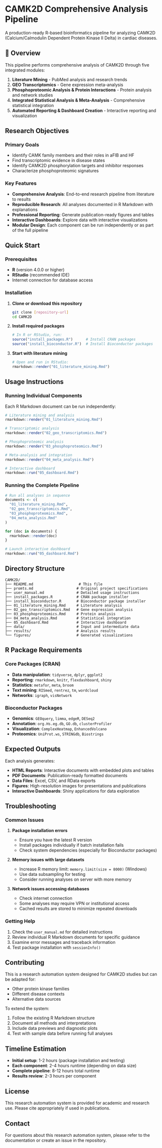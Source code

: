 # CAMK2D Comprehensive Analysis Pipeline

A production-ready R-based bioinformatics pipeline for analyzing CAMK2D (Calcium/Calmodulin Dependent Protein Kinase II Delta) in cardiac diseases.

## 🎯 Overview

This pipeline performs comprehensive analysis of CAMK2D through five integrated modules:

1. **Literature Mining** - PubMed analysis and research trends
2. **GEO Transcriptomics** - Gene expression meta-analysis
3. **Phosphoproteomic Analysis & Protein Interactions** - Protein analysis and network studies
4. **Integrated Statistical Analysis & Meta-Analysis** - Comprehensive statistical integration
5. **Automated Reporting & Dashboard Creation** - Interactive reporting and visualization

## Research Objectives

### Primary Goals
- Identify CAMK family members and their roles in aFIB and HF
- Find transcriptomic evidence in disease states  
- Identify CAMK2D phosphorylation targets and inhibitor responses
- Characterize phosphoproteomic signatures

### Key Features
- **Comprehensive Analysis**: End-to-end research pipeline from literature to results
- **Reproducible Research**: All analyses documented in R Markdown with explanations
- **Professional Reporting**: Generate publication-ready figures and tables
- **Interactive Dashboards**: Explore data with interactive visualizations
- **Modular Design**: Each component can be run independently or as part of the full pipeline

## Quick Start

### Prerequisites
- **R** (version 4.0.0 or higher)
- **RStudio** (recommended IDE)
- Internet connection for database access

### Installation

1. **Clone or download this repository**
   ```bash
   git clone [repository-url]
   cd CAMK2D
   ```

2. **Install required packages**
   ```r
   # In R or RStudio, run:
   source("install_packages.R")      # Install CRAN packages
   source("install_bioconductor.R")  # Install Bioconductor packages
   ```

3. **Start with literature mining**
   ```r
   # Open and run in RStudio:
   rmarkdown::render("01_literature_mining.Rmd")
   ```

## Usage Instructions

### Running Individual Components

Each R Markdown document can be run independently:

```r
# Literature mining and analysis
rmarkdown::render("01_literature_mining.Rmd")

# Transcriptomic analysis
rmarkdown::render("02_geo_transcriptomics.Rmd")

# Phosphoproteomic analysis
rmarkdown::render("03_phosphoproteomics.Rmd")

# Meta-analysis and integration
rmarkdown::render("04_meta_analysis.Rmd")

# Interactive dashboard
rmarkdown::run("05_dashboard.Rmd")
```

### Running the Complete Pipeline

```r
# Run all analyses in sequence
documents <- c(
  "01_literature_mining.Rmd",
  "02_geo_transcriptomics.Rmd",
  "03_phosphoproteomics.Rmd",
  "04_meta_analysis.Rmd"
)

for (doc in documents) {
  rmarkdown::render(doc)
}

# Launch interactive dashboard
rmarkdown::run("05_dashboard.Rmd")
```

## Directory Structure

```
CAMK2D/
├── README.md                     # This file
├── promts.md                    # Original project specifications
├── user_manual.md               # Detailed usage instructions
├── install_packages.R           # CRAN package installer
├── install_bioconductor.R       # Bioconductor package installer
├── 01_literature_mining.Rmd     # Literature analysis
├── 02_geo_transcriptomics.Rmd   # Gene expression analysis
├── 03_phosphoproteomics.Rmd     # Protein analysis
├── 04_meta_analysis.Rmd         # Statistical integration
├── 05_dashboard.Rmd             # Interactive dashboard
├── data/                        # Input and intermediate data
├── results/                     # Analysis results
└── figures/                     # Generated visualizations
```

## R Package Requirements

### Core Packages (CRAN)
- **Data manipulation**: `tidyverse`, `dplyr`, `ggplot2`
- **Reporting**: `rmarkdown`, `knitr`, `flexdashboard`, `shiny`
- **Statistics**: `metafor`, `meta`, `broom`
- **Text mining**: `RISmed`, `rentrez`, `tm`, `wordcloud`
- **Networks**: `igraph`, `visNetwork`

### Bioconductor Packages
- **Genomics**: `GEOquery`, `limma`, `edgeR`, `DESeq2`
- **Annotation**: `org.Hs.eg.db`, `GO.db`, `clusterProfiler`
- **Visualization**: `ComplexHeatmap`, `EnhancedVolcano`
- **Proteomics**: `UniProt.ws`, `STRINGdb`, `Biostrings`

## Expected Outputs

Each analysis generates:
- **HTML Reports**: Interactive documents with embedded plots and tables
- **PDF Documents**: Publication-ready formatted documents  
- **Data Files**: Excel, CSV, and RData exports
- **Figures**: High-resolution images for presentations and publications
- **Interactive Dashboards**: Shiny applications for data exploration

## Troubleshooting

### Common Issues

1. **Package installation errors**
   - Ensure you have the latest R version
   - Install packages individually if batch installation fails
   - Check system dependencies (especially for Bioconductor packages)

2. **Memory issues with large datasets**
   - Increase R memory limit: `memory.limit(size = 8000)` (Windows)
   - Use data subsampling for testing
   - Consider running analyses on server with more memory

3. **Network issues accessing databases**
   - Check internet connection
   - Some analyses may require VPN or institutional access
   - Cached results are stored to minimize repeated downloads

### Getting Help

1. Check the `user_manual.md` for detailed instructions
2. Review individual R Markdown documents for specific guidance
3. Examine error messages and traceback information
4. Test package installation with `sessionInfo()`

## Contributing

This is a research automation system designed for CAMK2D studies but can be adapted for:
- Other protein kinase families
- Different disease contexts
- Alternative data sources

To extend the system:
1. Follow the existing R Markdown structure
2. Document all methods and interpretations
3. Include data previews and diagnostic plots
4. Test with sample data before running full analyses

## Timeline Estimation

- **Initial setup**: 1-2 hours (package installation and testing)
- **Each component**: 2-4 hours runtime (depending on data size)
- **Complete pipeline**: 8-12 hours total runtime
- **Results review**: 2-3 hours per component

## License

This research automation system is provided for academic and research use. Please cite appropriately if used in publications.

## Contact

For questions about this research automation system, please refer to the documentation or create an issue in the repository.